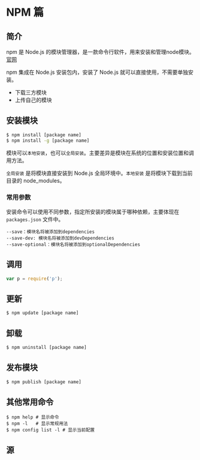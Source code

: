 NPM 篇
======

## 简介

npm 是 Node.js 的模块管理器，是一款命令行软件，用来安装和管理node模块。[官网](https://www.npmjs.com/)

npm 集成在 Node.js 安装包内，安装了 Node.js 就可以直接使用，不需要单独安装。

- 下载三方模块
- 上传自己的模块

## 安装模块

```bash
$ npm install [package name]
$ npm install -g [package name]
```

模块可以`本地安装`，也可以`全局安装`。主要差异是模块在系统的位置和安装位置和调用方法。

`全局安装` 是将模块直接安装到 Node.js 全局环境中。`本地安装`
是将模块下载到当前目录的 node_modules。

### 常用参数

安装命令可以使用不同参数，指定所安装的模块属于哪种依赖，主要体现在
`packages.json` 文件中。

```
--save：模块名将被添加到dependencies
--save-dev: 模块名将被添加到devDependencies
--save-optional：模块名将被添加到optionalDependencies
```

## 调用

```js
var p = require('p');
```

## 更新

```bash
$ npm update [package name]
```

## 卸载

```bash
$ npm uninstall [package name]
```

## 发布模块

```bash
$ npm publish [package name]
```

## 其他常用命令

```
$ npm help # 显示命令
$ npm -l   # 显示常规用法
$ npm config list -l # 显示当前配置
```

## 源
